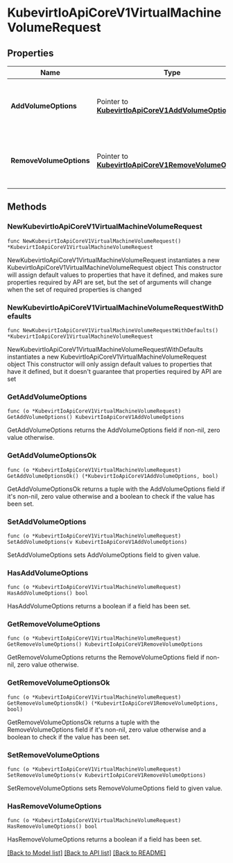 # KubevirtIoApiCoreV1VirtualMachineVolumeRequest

## Properties

Name | Type | Description | Notes
------------ | ------------- | ------------- | -------------
**AddVolumeOptions** | Pointer to [**KubevirtIoApiCoreV1AddVolumeOptions**](KubevirtIoApiCoreV1AddVolumeOptions.md) | AddVolumeOptions when set indicates a volume should be added. The details within this field specify how to add the volume | [optional] 
**RemoveVolumeOptions** | Pointer to [**KubevirtIoApiCoreV1RemoveVolumeOptions**](KubevirtIoApiCoreV1RemoveVolumeOptions.md) | RemoveVolumeOptions when set indicates a volume should be removed. The details within this field specify how to add the volume | [optional] 

## Methods

### NewKubevirtIoApiCoreV1VirtualMachineVolumeRequest

`func NewKubevirtIoApiCoreV1VirtualMachineVolumeRequest() *KubevirtIoApiCoreV1VirtualMachineVolumeRequest`

NewKubevirtIoApiCoreV1VirtualMachineVolumeRequest instantiates a new KubevirtIoApiCoreV1VirtualMachineVolumeRequest object
This constructor will assign default values to properties that have it defined,
and makes sure properties required by API are set, but the set of arguments
will change when the set of required properties is changed

### NewKubevirtIoApiCoreV1VirtualMachineVolumeRequestWithDefaults

`func NewKubevirtIoApiCoreV1VirtualMachineVolumeRequestWithDefaults() *KubevirtIoApiCoreV1VirtualMachineVolumeRequest`

NewKubevirtIoApiCoreV1VirtualMachineVolumeRequestWithDefaults instantiates a new KubevirtIoApiCoreV1VirtualMachineVolumeRequest object
This constructor will only assign default values to properties that have it defined,
but it doesn't guarantee that properties required by API are set

### GetAddVolumeOptions

`func (o *KubevirtIoApiCoreV1VirtualMachineVolumeRequest) GetAddVolumeOptions() KubevirtIoApiCoreV1AddVolumeOptions`

GetAddVolumeOptions returns the AddVolumeOptions field if non-nil, zero value otherwise.

### GetAddVolumeOptionsOk

`func (o *KubevirtIoApiCoreV1VirtualMachineVolumeRequest) GetAddVolumeOptionsOk() (*KubevirtIoApiCoreV1AddVolumeOptions, bool)`

GetAddVolumeOptionsOk returns a tuple with the AddVolumeOptions field if it's non-nil, zero value otherwise
and a boolean to check if the value has been set.

### SetAddVolumeOptions

`func (o *KubevirtIoApiCoreV1VirtualMachineVolumeRequest) SetAddVolumeOptions(v KubevirtIoApiCoreV1AddVolumeOptions)`

SetAddVolumeOptions sets AddVolumeOptions field to given value.

### HasAddVolumeOptions

`func (o *KubevirtIoApiCoreV1VirtualMachineVolumeRequest) HasAddVolumeOptions() bool`

HasAddVolumeOptions returns a boolean if a field has been set.

### GetRemoveVolumeOptions

`func (o *KubevirtIoApiCoreV1VirtualMachineVolumeRequest) GetRemoveVolumeOptions() KubevirtIoApiCoreV1RemoveVolumeOptions`

GetRemoveVolumeOptions returns the RemoveVolumeOptions field if non-nil, zero value otherwise.

### GetRemoveVolumeOptionsOk

`func (o *KubevirtIoApiCoreV1VirtualMachineVolumeRequest) GetRemoveVolumeOptionsOk() (*KubevirtIoApiCoreV1RemoveVolumeOptions, bool)`

GetRemoveVolumeOptionsOk returns a tuple with the RemoveVolumeOptions field if it's non-nil, zero value otherwise
and a boolean to check if the value has been set.

### SetRemoveVolumeOptions

`func (o *KubevirtIoApiCoreV1VirtualMachineVolumeRequest) SetRemoveVolumeOptions(v KubevirtIoApiCoreV1RemoveVolumeOptions)`

SetRemoveVolumeOptions sets RemoveVolumeOptions field to given value.

### HasRemoveVolumeOptions

`func (o *KubevirtIoApiCoreV1VirtualMachineVolumeRequest) HasRemoveVolumeOptions() bool`

HasRemoveVolumeOptions returns a boolean if a field has been set.


[[Back to Model list]](../README.md#documentation-for-models) [[Back to API list]](../README.md#documentation-for-api-endpoints) [[Back to README]](../README.md)


